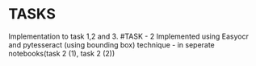 # TASKS
Implementation to task 1,2 and 3.
#TASK - 2
Implemented using Easyocr and pytesseract (using bounding box) technique - in seperate notebooks(task 2 (1), task 2 (2))

